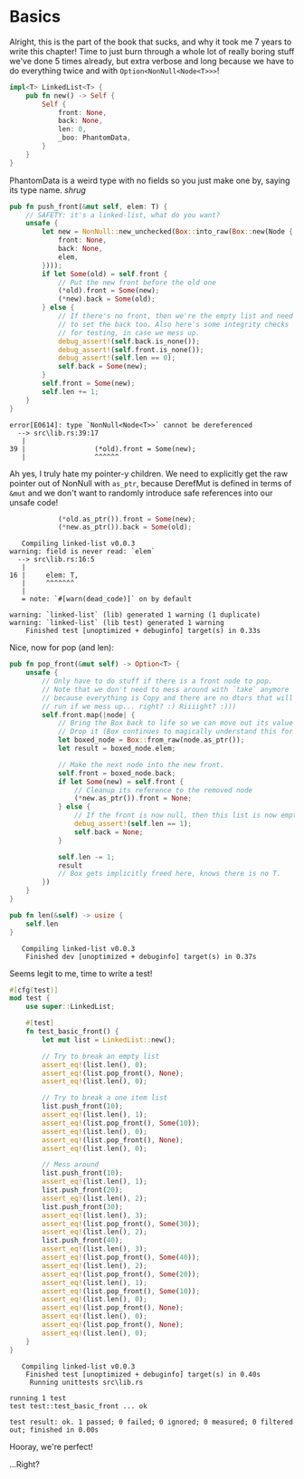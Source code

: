 # Basics

Alright, this is the part of the book that sucks, and why it took me 7 years to write this chapter! Time to just burn through a whole lot of really boring stuff we've done 5 times already, but extra verbose and long because we have to do everything twice and with `Option<NonNull<Node<T>>>`!

```rust ,ignore
impl<T> LinkedList<T> {
    pub fn new() -> Self {
        Self {
            front: None,
            back: None,
            len: 0,
            _boo: PhantomData,
        }
    }
}
```

PhantomData is a weird type with no fields so you just make one by, saying its type name. *shrug*

```rust ,ignore
pub fn push_front(&mut self, elem: T) {
    // SAFETY: it's a linked-list, what do you want?
    unsafe {
        let new = NonNull::new_unchecked(Box::into_raw(Box::new(Node {
            front: None,
            back: None,
            elem,
        })));
        if let Some(old) = self.front {
            // Put the new front before the old one
            (*old).front = Some(new);
            (*new).back = Some(old);
        } else {
            // If there's no front, then we're the empty list and need 
            // to set the back too. Also here's some integrity checks
            // for testing, in case we mess up.
            debug_assert!(self.back.is_none());
            debug_assert!(self.front.is_none());
            debug_assert!(self.len == 0);
            self.back = Some(new);
        }
        self.front = Some(new);
        self.len += 1;
    }
}
```

```text
error[E0614]: type `NonNull<Node<T>>` cannot be dereferenced
  --> src\lib.rs:39:17
   |
39 |                 (*old).front = Some(new);
   |                 ^^^^^^
```


Ah yes, I truly hate my pointer-y children. We need to explicitly get the raw pointer out of NonNull with `as_ptr`, because DerefMut is defined in terms of `&mut` and we don't want to randomly introduce safe references into our unsafe code!


```rust ,ignore
            (*old.as_ptr()).front = Some(new);
            (*new.as_ptr()).back = Some(old);
```

```text
   Compiling linked-list v0.0.3
warning: field is never read: `elem`
  --> src\lib.rs:16:5
   |
16 |     elem: T,
   |     ^^^^^^^
   |
   = note: `#[warn(dead_code)]` on by default

warning: `linked-list` (lib) generated 1 warning (1 duplicate)
warning: `linked-list` (lib test) generated 1 warning
    Finished test [unoptimized + debuginfo] target(s) in 0.33s
```

Nice, now for pop (and len):

```rust ,ignore
pub fn pop_front(&mut self) -> Option<T> {
    unsafe {
        // Only have to do stuff if there is a front node to pop.
        // Note that we don't need to mess around with `take` anymore
        // because everything is Copy and there are no dtors that will
        // run if we mess up... right? :) Riiiight? :)))
        self.front.map(|node| {
            // Bring the Box back to life so we can move out its value and
            // Drop it (Box continues to magically understand this for us).
            let boxed_node = Box::from_raw(node.as_ptr());
            let result = boxed_node.elem;

            // Make the next node into the new front.
            self.front = boxed_node.back;
            if let Some(new) = self.front {
                // Cleanup its reference to the removed node
                (*new.as_ptr()).front = None;
            } else {
                // If the front is now null, then this list is now empty!
                debug_assert!(self.len == 1);
                self.back = None;
            }

            self.len -= 1;
            result
            // Box gets implicitly freed here, knows there is no T.
        })
    }
}

pub fn len(&self) -> usize {
    self.len
}
```

```text
   Compiling linked-list v0.0.3
    Finished dev [unoptimized + debuginfo] target(s) in 0.37s
```

Seems legit to me, time to write a test!

```rust ,ignore
#[cfg(test)]
mod test {
    use super::LinkedList;

    #[test]
    fn test_basic_front() {
        let mut list = LinkedList::new();

        // Try to break an empty list
        assert_eq!(list.len(), 0);
        assert_eq!(list.pop_front(), None);
        assert_eq!(list.len(), 0);

        // Try to break a one item list
        list.push_front(10);
        assert_eq!(list.len(), 1);
        assert_eq!(list.pop_front(), Some(10));
        assert_eq!(list.len(), 0);
        assert_eq!(list.pop_front(), None);
        assert_eq!(list.len(), 0);

        // Mess around
        list.push_front(10);
        assert_eq!(list.len(), 1);
        list.push_front(20);
        assert_eq!(list.len(), 2);
        list.push_front(30);
        assert_eq!(list.len(), 3);
        assert_eq!(list.pop_front(), Some(30));
        assert_eq!(list.len(), 2);
        list.push_front(40);
        assert_eq!(list.len(), 3);
        assert_eq!(list.pop_front(), Some(40));
        assert_eq!(list.len(), 2);
        assert_eq!(list.pop_front(), Some(20));
        assert_eq!(list.len(), 1);
        assert_eq!(list.pop_front(), Some(10));
        assert_eq!(list.len(), 0);
        assert_eq!(list.pop_front(), None);
        assert_eq!(list.len(), 0);
        assert_eq!(list.pop_front(), None);
        assert_eq!(list.len(), 0);
    }
}
```


```text
   Compiling linked-list v0.0.3
    Finished test [unoptimized + debuginfo] target(s) in 0.40s
     Running unittests src\lib.rs

running 1 test
test test::test_basic_front ... ok

test result: ok. 1 passed; 0 failed; 0 ignored; 0 measured; 0 filtered out; finished in 0.00s
```

Hooray, we're perfect!

...Right?